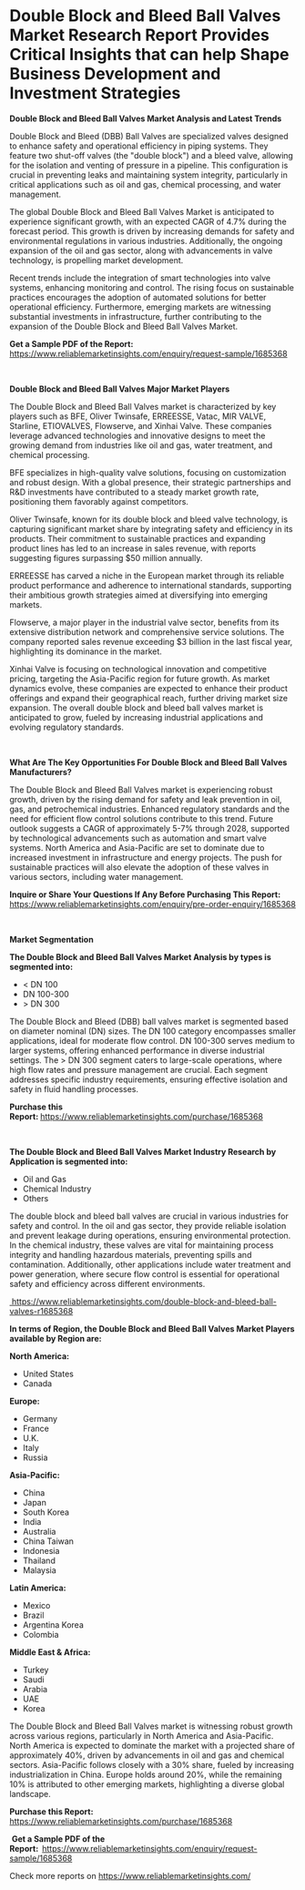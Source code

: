 <p><h1>Double Block and Bleed Ball Valves Market Research Report Provides Critical Insights that can help Shape Business Development and Investment Strategies</h1></p><p><strong>Double Block and Bleed Ball Valves Market Analysis and Latest Trends</strong></p>
<p><p>Double Block and Bleed (DBB) Ball Valves are specialized valves designed to enhance safety and operational efficiency in piping systems. They feature two shut-off valves (the "double block") and a bleed valve, allowing for the isolation and venting of pressure in a pipeline. This configuration is crucial in preventing leaks and maintaining system integrity, particularly in critical applications such as oil and gas, chemical processing, and water management.</p><p>The global Double Block and Bleed Ball Valves Market is anticipated to experience significant growth, with an expected CAGR of 4.7% during the forecast period. This growth is driven by increasing demands for safety and environmental regulations in various industries. Additionally, the ongoing expansion of the oil and gas sector, along with advancements in valve technology, is propelling market development. </p><p>Recent trends include the integration of smart technologies into valve systems, enhancing monitoring and control. The rising focus on sustainable practices encourages the adoption of automated solutions for better operational efficiency. Furthermore, emerging markets are witnessing substantial investments in infrastructure, further contributing to the expansion of the Double Block and Bleed Ball Valves Market.</p></p>
<p><strong>Get a Sample PDF of the Report:&nbsp;</strong> <a href="https://www.reliablemarketinsights.com/enquiry/request-sample/1685368?utm_campaign=2183&utm_medium=2&utm_source=Github&utm_content=ia&utm_term=24032025&utm_id=double-block-and-bleed-ball-valves">https://www.reliablemarketinsights.com/enquiry/request-sample/1685368</a></p>
<p>&nbsp;</p>
<p><strong>Double Block and Bleed Ball Valves Major Market Players</strong></p>
<p><p>The Double Block and Bleed Ball Valves market is characterized by key players such as BFE, Oliver Twinsafe, ERREESSE, Vatac, MIR VALVE, Starline, ETIOVALVES, Flowserve, and Xinhai Valve. These companies leverage advanced technologies and innovative designs to meet the growing demand from industries like oil and gas, water treatment, and chemical processing.</p><p>BFE specializes in high-quality valve solutions, focusing on customization and robust design. With a global presence, their strategic partnerships and R&D investments have contributed to a steady market growth rate, positioning them favorably against competitors.</p><p>Oliver Twinsafe, known for its double block and bleed valve technology, is capturing significant market share by integrating safety and efficiency in its products. Their commitment to sustainable practices and expanding product lines has led to an increase in sales revenue, with reports suggesting figures surpassing $50 million annually.</p><p>ERREESSE has carved a niche in the European market through its reliable product performance and adherence to international standards, supporting their ambitious growth strategies aimed at diversifying into emerging markets.</p><p>Flowserve, a major player in the industrial valve sector, benefits from its extensive distribution network and comprehensive service solutions. The company reported sales revenue exceeding $3 billion in the last fiscal year, highlighting its dominance in the market.</p><p>Xinhai Valve is focusing on technological innovation and competitive pricing, targeting the Asia-Pacific region for future growth. As market dynamics evolve, these companies are expected to enhance their product offerings and expand their geographical reach, further driving market size expansion. The overall double block and bleed ball valves market is anticipated to grow, fueled by increasing industrial applications and evolving regulatory standards.</p></p>
<p>&nbsp;</p>
<p><strong>What Are The Key Opportunities For Double Block and Bleed Ball Valves Manufacturers?</strong></p>
<p><p>The Double Block and Bleed Ball Valves market is experiencing robust growth, driven by the rising demand for safety and leak prevention in oil, gas, and petrochemical industries. Enhanced regulatory standards and the need for efficient flow control solutions contribute to this trend. Future outlook suggests a CAGR of approximately 5-7% through 2028, supported by technological advancements such as automation and smart valve systems. North America and Asia-Pacific are set to dominate due to increased investment in infrastructure and energy projects. The push for sustainable practices will also elevate the adoption of these valves in various sectors, including water management.</p></p>
<p><strong>Inquire or Share Your Questions If Any Before Purchasing This Report:</strong> <a href="https://www.reliablemarketinsights.com/enquiry/pre-order-enquiry/1685368?utm_campaign=2183&utm_medium=2&utm_source=Github&utm_content=ia&utm_term=24032025&utm_id=double-block-and-bleed-ball-valves">https://www.reliablemarketinsights.com/enquiry/pre-order-enquiry/1685368</a></p>
<p>&nbsp;</p>
<p><strong>Market Segmentation</strong></p>
<p><strong>The Double Block and Bleed Ball Valves Market Analysis by types is segmented into:</strong></p>
<p><ul><li>< DN 100</li><li>DN 100-300</li><li>> DN 300</li></ul></p>
<p><p>The Double Block and Bleed (DBB) ball valves market is segmented based on diameter nominal (DN) sizes. The DN 100 category encompasses smaller applications, ideal for moderate flow control. DN 100-300 serves medium to larger systems, offering enhanced performance in diverse industrial settings. The > DN 300 segment caters to large-scale operations, where high flow rates and pressure management are crucial. Each segment addresses specific industry requirements, ensuring effective isolation and safety in fluid handling processes.</p></p>
<p><strong>Purchase this Report:&nbsp;</strong><a href="https://www.reliablemarketinsights.com/purchase/1685368?utm_campaign=2183&utm_medium=2&utm_source=Github&utm_content=ia&utm_term=24032025&utm_id=double-block-and-bleed-ball-valves">https://www.reliablemarketinsights.com/purchase/1685368</a></p>
<p>&nbsp;</p>
<p><strong>The Double Block and Bleed Ball Valves Market Industry Research by Application is segmented into:</strong></p>
<p><ul><li>Oil and Gas</li><li>Chemical Industry</li><li>Others</li></ul></p>
<p><p>The double block and bleed ball valves are crucial in various industries for safety and control. In the oil and gas sector, they provide reliable isolation and prevent leakage during operations, ensuring environmental protection. In the chemical industry, these valves are vital for maintaining process integrity and handling hazardous materials, preventing spills and contamination. Additionally, other applications include water treatment and power generation, where secure flow control is essential for operational safety and efficiency across different environments.</p></p>
<p><a href="https://www.reliablemarketinsights.com/double-block-and-bleed-ball-valves-r1685368?utm_campaign=2183&utm_medium=2&utm_source=Github&utm_content=ia&utm_term=24032025&utm_id=double-block-and-bleed-ball-valves">&nbsp;https://www.reliablemarketinsights.com/double-block-and-bleed-ball-valves-r1685368</a></p>
<p><strong>In terms of Region, the Double Block and Bleed Ball Valves Market Players available by Region are:</strong></p>
<p>
    <p> <strong> North America: </strong>
        <ul>
            <li>United States</li>
            <li>Canada</li>
        </ul>
        </p> 
    <p> <strong> Europe: </strong>
        <ul>
            <li>Germany</li>
            <li>France</li>
            <li>U.K.</li>
            <li>Italy</li>
            <li>Russia</li>
        </ul>
        </p> 
    <p> <strong> Asia-Pacific: </strong>
        <ul>
            <li>China</li>
            <li>Japan</li>
            <li>South Korea</li>
            <li>India</li>
            <li>Australia</li>
            <li>China Taiwan</li>
            <li>Indonesia</li>
            <li>Thailand</li>
            <li>Malaysia</li>
        </ul>
        </p> 
    <p> <strong> Latin America: </strong>
        <ul>
            <li>Mexico</li>
            <li>Brazil</li>
            <li>Argentina Korea</li>
            <li>Colombia</li>
        </ul>
        </p> 
    <p> <strong> Middle East & Africa: </strong>
        <ul>
            <li>Turkey</li>
            <li>Saudi</li>
            <li>Arabia</li>
            <li>UAE</li>
            <li>Korea</li>
        </ul>
    </p>
    </p>
<p><p>The Double Block and Bleed Ball Valves market is witnessing robust growth across various regions, particularly in North America and Asia-Pacific. North America is expected to dominate the market with a projected share of approximately 40%, driven by advancements in oil and gas and chemical sectors. Asia-Pacific follows closely with a 30% share, fueled by increasing industrialization in China. Europe holds around 20%, while the remaining 10% is attributed to other emerging markets, highlighting a diverse global landscape.</p></p>
<p><strong>Purchase this Report: </strong><a href="https://www.reliablemarketinsights.com/purchase/1685368?utm_campaign=2183&utm_medium=2&utm_source=Github&utm_content=ia&utm_term=24032025&utm_id=double-block-and-bleed-ball-valves">https://www.reliablemarketinsights.com/purchase/1685368</a></p>
<p>&nbsp;<strong>Get a Sample PDF of the Report:&nbsp;&nbsp;</strong><a href="https://www.reliablemarketinsights.com/enquiry/request-sample/1685368?utm_campaign=2183&utm_medium=2&utm_source=Github&utm_content=ia&utm_term=24032025&utm_id=double-block-and-bleed-ball-valves">https://www.reliablemarketinsights.com/enquiry/request-sample/1685368</a></p>
<p><strong></strong></p>
<p>Check more reports on <a href="https://www.reliablemarketinsights.com/?utm_campaign=2183&utm_medium=2&utm_source=Github&utm_content=ia&utm_term=24032025&utm_id=double-block-and-bleed-ball-valves">https://www.reliablemarketinsights.com/</a></p>